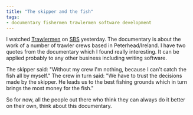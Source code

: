 ```yaml
---
title: "The skipper and the fish"
tags: 
- documentary fishermen trawlermen software development
---
```


I watched <a href="http://en.wikipedia.org/wiki/Trawlermen_(TV_series)" target="_self">Trawlermen</a> on <a href="http://www.sbs.com.au/" target="_self">SBS</a> yesterday. The documentary is about the work of a number of trawler crews based in Peterhead/Ireland. I have two quotes from the documentary which I found really interesting. It can be applied probably to any other business including writing software.

The skipper said: "Without my crew I'm nothing, because I can't catch the fish all by myself." The crew in turn said: "We have to trust the decisions made by the skipper. He leads us to the best fishing grounds which in turn brings the most money for the fish."

So for now, all the people out there who think they can always do it better on their own, think about this documentary.